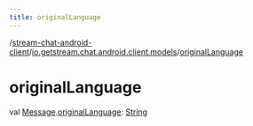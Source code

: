 ```yaml
---
title: originalLanguage
---
```

/[stream-chat-android-client](../index.md)/[io.getstream.chat.android.client.models](index.md)/[originalLanguage](originalLanguage.md)  
  
  
  
# originalLanguage  
val [Message](Message/index.md).[originalLanguage](originalLanguage.md): [String](https://kotlinlang.org/api/latest/jvm/stdlib/kotlin/-string/index.html)

